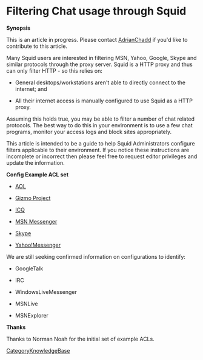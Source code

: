 # Filtering Chat usage through Squid

**Synopsis**

This is an article in progress. Please contact
[AdrianChadd](/AdrianChadd)
if you'd like to contribute to this article.

Many Squid users are interested in filtering MSN, Yahoo, Google, Skype
and similar protocols through the proxy server. Squid is a HTTP proxy
and thus can only filter HTTP - so this relies on:

  - General desktops/workstations aren't able to directly connect to the
    internet; and

  - All their internet access is manually configured to use Squid as a
    HTTP proxy.

Assuming this holds true, you may be able to filter a number of chat
related protocols. The best way to do this in your environment is to use
a few chat programs, monitor your access logs and block sites
appropriately.

This article is intended to be a guide to help Squid Administrators
configure filters applicable to their environment. If you notice these
instructions are incomplete or incorrect then please feel free to
request editor privileges and update the information.

**Config Example ACL set**

  - [AOL](/ConfigExamples/Chat/Aol)

  - [Gizmo
    Project](/ConfigExamples/Chat/Gizmo)

  - [ICQ](/ConfigExamples/Chat/Icq)

  - [MSN
    Messenger](/ConfigExamples/Chat/MsnMessenger)

  - [Skype](/ConfigExamples/Chat/Skype)

  - [Yahoo\!Messenger](/ConfigExamples/Chat/YahooMessenger)

We are still seeking confirmed information on configurations to
identify:

  - GoogleTalk

  - IRC

  - WindowsLiveMessenger

  - MSNLive

  - MSNExplorer

**Thanks**

Thanks to Norman Noah for the initial set of example ACLs.

[CategoryKnowledgeBase](/CategoryKnowledgeBase)
